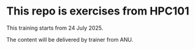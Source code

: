 # This repo is exercises from HPC101
This training starts from 24 July 2025.

The content will be delivered by trainer from ANU.
